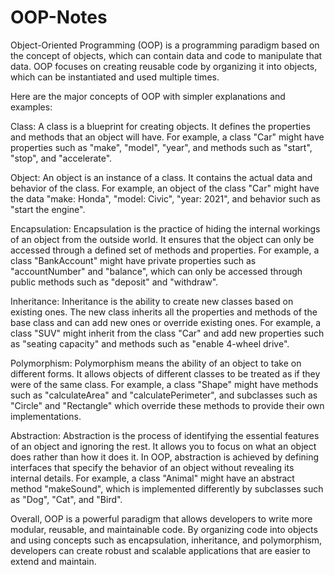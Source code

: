 # OOP-Notes


Object-Oriented Programming (OOP) is a programming paradigm based on the concept of objects, which can contain data and code to manipulate that data. OOP focuses on creating reusable code by organizing it into objects, which can be instantiated and used multiple times.

Here are the major concepts of OOP with simpler explanations and examples:

Class: A class is a blueprint for creating objects. It defines the properties and methods that an object will have. For example, a class "Car" might have properties such as "make", "model", "year", and methods such as "start", "stop", and "accelerate".

Object: An object is an instance of a class. It contains the actual data and behavior of the class. For example, an object of the class "Car" might have the data "make: Honda", "model: Civic", "year: 2021", and behavior such as "start the engine".

Encapsulation: Encapsulation is the practice of hiding the internal workings of an object from the outside world. It ensures that the object can only be accessed through a defined set of methods and properties. For example, a class "BankAccount" might have private properties such as "accountNumber" and "balance", which can only be accessed through public methods such as "deposit" and "withdraw".

Inheritance: Inheritance is the ability to create new classes based on existing ones. The new class inherits all the properties and methods of the base class and can add new ones or override existing ones. For example, a class "SUV" might inherit from the class "Car" and add new properties such as "seating capacity" and methods such as "enable 4-wheel drive".

Polymorphism: Polymorphism means the ability of an object to take on different forms. It allows objects of different classes to be treated as if they were of the same class. For example, a class "Shape" might have methods such as "calculateArea" and "calculatePerimeter", and subclasses such as "Circle" and "Rectangle" which override these methods to provide their own implementations.

Abstraction: Abstraction is the process of identifying the essential features of an object and ignoring the rest. It allows you to focus on what an object does rather than how it does it. In OOP, abstraction is achieved by defining interfaces that specify the behavior of an object without revealing its internal details. For example, a class "Animal" might have an abstract method "makeSound", which is implemented differently by subclasses such as "Dog", "Cat", and "Bird".

Overall, OOP is a powerful paradigm that allows developers to write more modular, reusable, and maintainable code. By organizing code into objects and using concepts such as encapsulation, inheritance, and polymorphism, developers can create robust and scalable applications that are easier to extend and maintain.